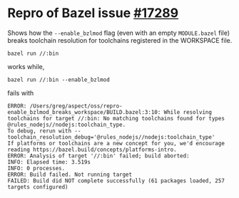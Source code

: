 # Repro of Bazel issue [#17289](https://github.com/bazelbuild/bazel/issues/17289)

Shows how the `--enable_bzlmod` flag (even with an empty `MODULE.bazel` file) breaks toolchain resolution for toolchains registered in the WORKSPACE file.

```
bazel run //:bin
```

works while,

```
bazel run //:bin --enable_bzlmod
```

fails with

```
ERROR: /Users/greg/aspect/oss/repro-enable_bzlmod_breaks_workspace/BUILD.bazel:3:10: While resolving toolchains for target //:bin: No matching toolchains found for types @rules_nodejs//nodejs:toolchain_type.
To debug, rerun with --toolchain_resolution_debug='@rules_nodejs//nodejs:toolchain_type'
If platforms or toolchains are a new concept for you, we'd encourage reading https://bazel.build/concepts/platforms-intro.
ERROR: Analysis of target '//:bin' failed; build aborted: 
INFO: Elapsed time: 3.519s
INFO: 0 processes.
ERROR: Build failed. Not running target
FAILED: Build did NOT complete successfully (61 packages loaded, 257 targets configured)
```
